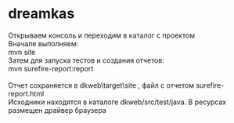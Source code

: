 # dreamkas
Открываем консоль и переходим в каталог с проектом<br>
Вначале выполняем:<br>
mvn site<br>
Затем для запуска тестов и создания отчетов:<br>
mvn surefire-report:report<br>
<br>
Отчет сохраняется в dkweb\target\site , файл с отчетом surefire-report.html
<br>
Исходники находятся в каталоге dkweb/src/test/java. В ресурсах размещен драйвер браузера
